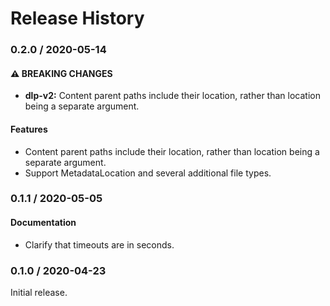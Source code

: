 # Release History

### 0.2.0 / 2020-05-14

#### ⚠ BREAKING CHANGES

* **dlp-v2:** Content parent paths include their location, rather than location being a separate argument.

#### Features

* Content parent paths include their location, rather than location being a separate argument.
* Support MetadataLocation and several additional file types.

### 0.1.1 / 2020-05-05

#### Documentation

* Clarify that timeouts are in seconds.

### 0.1.0 / 2020-04-23

Initial release.
